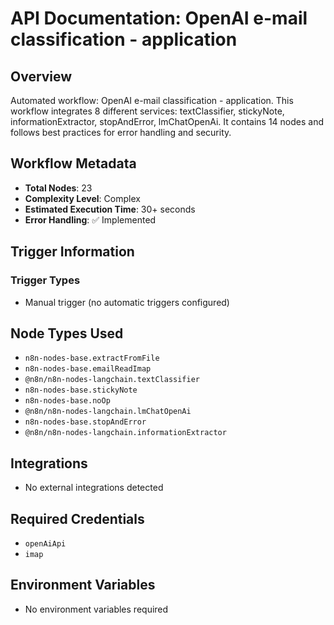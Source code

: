 # API Documentation: OpenAI e-mail classification - application

## Overview
Automated workflow: OpenAI e-mail classification - application. This workflow integrates 8 different services: textClassifier, stickyNote, informationExtractor, stopAndError, lmChatOpenAi. It contains 14 nodes and follows best practices for error handling and security.

## Workflow Metadata
- **Total Nodes**: 23
- **Complexity Level**: Complex
- **Estimated Execution Time**: 30+ seconds
- **Error Handling**: ✅ Implemented

## Trigger Information
### Trigger Types
- Manual trigger (no automatic triggers configured)

## Node Types Used
- `n8n-nodes-base.extractFromFile`
- `n8n-nodes-base.emailReadImap`
- `@n8n/n8n-nodes-langchain.textClassifier`
- `n8n-nodes-base.stickyNote`
- `n8n-nodes-base.noOp`
- `@n8n/n8n-nodes-langchain.lmChatOpenAi`
- `n8n-nodes-base.stopAndError`
- `@n8n/n8n-nodes-langchain.informationExtractor`

## Integrations
- No external integrations detected

## Required Credentials
- `openAiApi`
- `imap`

## Environment Variables
- No environment variables required
